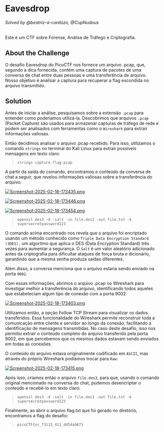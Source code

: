 # Eavesdrop

###### Solved by @beatriz-a-cardozo, @CupNudous

Este é um CTF sobre Forense, Análise de Tráfego e Criptografia.

## About the Challenge

O desafio Eavesdrop do PicoCTF nos fornece um arquivo .pcap, que, segundo a dica fornecida, contém uma captura de pacotes de uma conversa de chat entre duas pessoas e uma transferência de arquivo. Nosso objetivo é analisar a captura para recuperar a flag escondida no arquivo transmitido.

## Solution

Antes de iniciar a análise, pesquisamos sobre a extensão `.pcap` para entender como poderíamos utilizá-la. Descobrimos que arquivos `.pcap` (Packet Capture) são usados para armazenar capturas de tráfego de rede e podem ser analisados com ferramentas como o `Wireshark` para extrair informações valiosas.

Então decidimos analisar o arquivo .pcap recebido. Para isso, utilizamos o comando `strings` no terminal do Kali Linux para extrair possíveis mensagens em texto claro:

>`strings capture.flag.pcap`

A partir da saída do comando, encontramos o conteúdo da conversa de chat a seguir, que revelou informações valiosas sobre a transferência do arquivo:

[![Screenshot-2025-02-18-173435.png](https://i.postimg.cc/g0bxgj3M/Screenshot-2025-02-18-173435.png)](https://postimg.cc/jDvq5sgN)

[![Screenshot-2025-02-18-173446.png](https://i.postimg.cc/Dyt0z0p2/Screenshot-2025-02-18-173446.png)](https://postimg.cc/WhwTWNPK)

[![Screenshot-2025-02-18-173454.png](https://i.postimg.cc/3JyW7mBS/Screenshot-2025-02-18-173454.png)](https://postimg.cc/JGLR5ySZ)

>`openssl des3 -d -salt -in file.des3 -out file.txt -k supersecretpassword123`

O comando acima encontrado nos revela que o arquivo foi encriptado usando um método conhecido como `Triple Data Encryption Standard (3DES),` um algoritmo que aplica o DES (Data Encryption Standard) três vezes para aumentar a segurança. O `Salt` é um valor aleatório adicionado antes da criptografia para dificultar ataques de força bruta e dicionário, garantindo que a mesma senha produza saídas diferentes.

Além disso, a conversa menciona que o arquivo estaria sendo enviado na porta `9002`.

Com essas informações, abrimos o arquivo .pcap no Wireshark para investigar melhor a transferência do arquivo, identificando todos aqueles que estabeleciam algum tipo de conexão com a porta 9002:

[![Screenshot-2025-02-18-173403.png](https://i.postimg.cc/6pMsYRBh/Screenshot-2025-02-18-173403.png)](https://postimg.cc/gxLB0xXw)

Utilizamos então, a opção Follow TCP Stream para visualizar os dados transferidos. Essa funcionalidade do Wireshark permite reconstruir toda a comunicação entre cliente e servidor ao longo da conexão, facilitando a identificação de mensagens transmitidas. No caso deste desafio, isso nos permitiu extrair o conteúdo completo do arquivo transferido pela porta 9002, em que percebemos que os mesmos dados estavam sendo enviados em todas as conexões.

O conteúdo do arquivo estava originalmente codificado em `ASCII`, mas através do próprio Wireshark podíamos trocar para `Raw`:

[![Screenshot-2025-02-18-173415.png](https://i.postimg.cc/c4bDkcVT/Screenshot-2025-02-18-173415.png)](https://postimg.cc/2VnFVnjB)

Após isso, criamos então o arquivo `file.des3`, para que, usando o comando original mencionado na conversa do chat, pudemos desencriptar o conteúdo e recebê-lo em texto claro:

>`openssl des3 -d -salt -in file.des3 -out file.txt -k supersecretpassword123`

Finalmente, ao abrir o arquivo flag.txt que foi gerado no diretório, encontramos a flag do desafio:

>`picoCTF{nc_73115_411_dd54ab67}`
